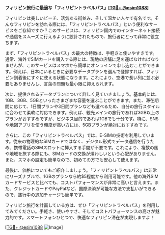 **フィリピン旅行に最適な「フィリピントラベルパス」[[TG💪+ @esim1088](https://t.me/s/esim1088)]**

フィリピンは美しいビーチ、活気ある街並み、そして温かい人々で有名です。そんなフィリピンを訪れる際には、「フィリピントラベルパス」という便利なサービスをご存知ですか？このサービスは、フィリピン国内でのインターネット接続や通信をスムーズに行えるように設計されたもので、旅行者にとって非常に役立ちます。

まず、「フィリピントラベルパス」の最大の特徴は、手軽さと使いやすさです。通常、海外でSIMカードを購入する際には、現地の店舗に足を運ばなければなりませんが、このサービスはスマホから簡単にオンラインで申し込むことができます。例えば、日本にいるときに必要なデータプランを選んで登録すれば、フィリピン到着後にすぐに使える状態になります。これにより、空港で長い列に並ぶ必要もありませんし、言葉の問題も最小限に抑えられます。

次に、提供されるデータプランについて詳しく見ていきましょう。基本的には、1GB、3GB、5GBといったさまざまな容量を選ぶことができます。また、滞在期間に応じて、1日間プランや3日間プランなども選べるため、自分の旅行スタイルに合わせて柔軟に対応できます。例えば、観光メインの旅行であれば3GB以上のプランがおすすめですが、ビジネス目的であれば1GBでも十分です。特に、SNSや地図アプリを使う頻度が高い方には、5GBプランが絶対におすすめです。

さらに、この「フィリピントラベルパス」では、E-SIMの技術を利用しています。従来の物理的なSIMカードではなく、デジタル形式でデータ通信を行うため、携帯電話のSIMスロットに挿入する手間が不要です。これにより、複数の国や地域を旅する際にも、SIMカードの交換が煩わしいという心配がありません。また、スマホの設定も簡単なので、初めての方でも安心して使えます。

最後に、価格についてもご紹介しましょう。「フィリピントラベルパス」は非常にリーズナブルで、1GBのプランなら約$5程度から利用可能です。他の海外SIMカードサービスと比べても、コストパフォーマンスが非常に高いと言えます。また、クレジットカードやPayPalなど、国際決済が可能な方法で支払いができるので、旅行中の追加チャージも簡単です。

フィリピン旅行を計画している方は、ぜひ「フィリピントラベルパス」を利用してみてください。手軽さ、使いやすさ、そしてコストパフォーマンスの高さが魅力的です。スマートフォンひとつで、快適なフィリピン滞在が実現しますよ！

[[TG💪+ @esim1088](https://t.me/s/esim1088) ![Image](https://i.postimg.cc/Y0z9fWf4/image.png)]